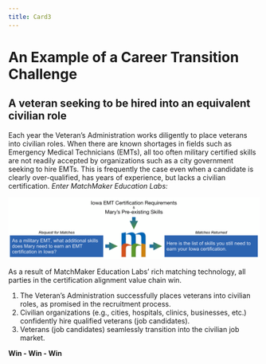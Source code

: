 ```yaml
---
title: Card3
---
```

# An Example of a Career Transition Challenge
## A veteran seeking to be hired into an equivalent civilian role

Each year the Veteran’s Administration works diligently to place veterans into civilian roles. When there are known shortages in fields such as Emergency Medical Technicians (EMTs), all too often military certified skills are not readily accepted by organizations such as a city government seeking to hire EMTs. This is frequently the case even when a candidate is clearly over-qualified, has years of experience, but lacks a civilian certification. *Enter MatchMaker Education Labs:*

![Alt Text for Sample Image](/mmassets/EMT.svg)

As a result of MatchMaker Education Labs’ rich matching technology, all parties in the certification alignment value chain win.

1. The Veteran’s Administration successfully places veterans into civilian roles, as promised in the recruitment process.
2. Civilian organizations (e.g., cities, hospitals, clinics, businesses, etc.) confidently hire qualified veterans (job candidates).
3. Veterans (job candidates) seamlessly transition into the civilian job market.
<p class="text-center"><strong>Win - Win - Win</strong></p>
